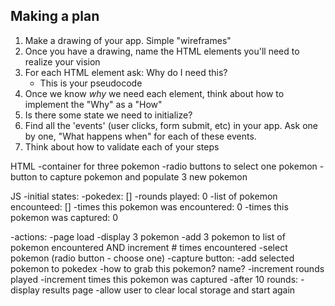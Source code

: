 ## Making a plan
1) Make a drawing of your app. Simple "wireframes"
2) Once you have a drawing, name the HTML elements you'll need to realize your vision
3) For each HTML element ask: Why do I need this?
    - This is your pseudocode
4) Once we know _why_ we need each element, think about how to implement the "Why" as a "How"
5) Is there some state we need to initialize?
6) Find all the 'events' (user clicks, form submit, etc) in your app. Ask one by one, "What happens when" for each of these events.
7) Think about how to validate each of your steps


HTML
-container for three pokemon
-radio buttons to select one pokemon
-button to capture pokemon and populate 3 new pokemon

JS
-initial states:
    -pokedex: []
    -rounds played: 0
    -list of pokemon encounteed: []
    -times this pokemon was encountered: 0
    -times this pokemon was captured: 0

-actions:
    -page load
        -display 3 pokemon
        -add 3 pokemon to list of pokemon encountered AND increment # times encountered
    -select pokemon (radio button - choose one)
    -capture button:
        -add selected pokemon to pokedex
            -how to grab this pokemon? name?
        -increment rounds played
        -increment times this pokemon was captured
    -after 10 rounds:
        -display results page
        -allow user to clear local storage and start again